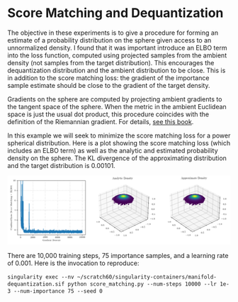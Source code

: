 # Score Matching and Dequantization

The objective in these experiments is to give a procedure for forming an estimate of a probability distribution on the sphere given access to an unnormalized density. I found that it was important introduce an ELBO term into the loss function, computed using projected samples from the ambient density (not samples from the target distribution). This encourages the dequantization distribution and the ambient distribution to be close. This is in addition to the score matching loss: the gradient of the importance sample estimate should be close to the gradient of the target density.

Gradients on the sphere are computed by projecting ambient gradients to the tangent space of the sphere. When the metric in the ambient Euclidean space is just the usual dot product, this procedure coincides with the definition of the Riemannian gradient. For details, [see this book](https://web.math.princeton.edu/~nboumal/#book).

In this example we will seek to minimize the score matching loss for a power spherical distribution. Here is a plot showing the score matching loss (which includes an ELBO term) as well as the analytic and estimated probability density on the sphere. The KL divergence of the approximating distribution and the target distribution is 0.00101.

![Power Spherical Density Estimate](images/power-spherical-mixture-score-matching-elbo-weight-1.0.png)

There are 10,000 training steps, 75 importance samples, and a learning rate of 0.001. Here is the invocation to reproduce:
```
singularity exec --nv ~/scratch60/singularity-containers/manifold-dequantization.sif python score_matching.py --num-steps 10000 --lr 1e-3 --num-importance 75 --seed 0
```
